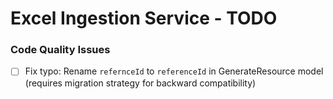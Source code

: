 # Excel Ingestion Service - TODO

### Code Quality Issues
- [ ] Fix typo: Rename `refernceId` to `referenceId` in GenerateResource model (requires migration strategy for backward compatibility)